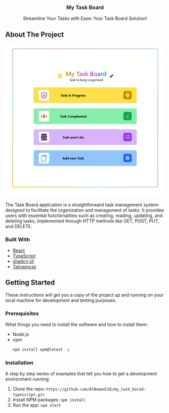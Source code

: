 <br/>
<div align="center">

<h3 align="center">My Task Board</h3>
<p align="center">
Streamline Your Tasks with Ease: Your Task Board Solution!

</p>
</div>

## About The Project

![Product Screenshot](Capture.JPG)

The Task Board application is a straightforward task management system designed to facilitate the organization and management of tasks. It provides users with essential functionalities such as creating, reading, updating, and deleting tasks, implemented through HTTP methods like GET, POST, PUT, and DELETE.

### Built With

- [React](https://reactjs.org)
- [TypeScript](https://www.typescriptlang.org/docs/)
- [shadcn UI](https://ui.shadcn.com/)
- [Tainwincss](https://tailwindcss.com/)

## Getting Started

These instructions will get you a copy of the project up and running on your local machine for development and testing purposes.

### Prerequisites

What things you need to install the software and how to install them:

- Node.js
- npm
  ```sh
  npm install npm@latest -g
  ```

### Installation

A step by step series of examples that tell you how to get a development environment running:

1. Clone the repo: `https://github.com/AlNomanCSE/my_task_borad-typescript.git`
2. Install NPM packages: `npm install`
3. Run the app: `npm start`

